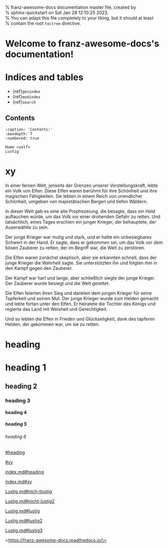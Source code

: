 % franz-awesome-docs documentation master file, created by  
% sphinx-quickstart on Sat Jan 28 12:10:25 2023.  
% You can adapt this file completely to your liking, but it should at least  
% contain the root `toctree` directive.

# Welcome to franz-awesome-docs's documentation!


# Indices and tables

*   {ref}`genindex`
*   {ref}`modindex`
*   {ref}`search`

## Contents

```{toctree}
:caption: 'Contents:'
:maxdepth: 7
:numbered: true

Home <self>
Lustig
```

# xy

In einer fernen Welt, jenseits der Grenzen unserer Vorstellungskraft, lebte ein Volk von Elfen. Diese Elfen waren berühmt für ihre Schönheit und ihre magischen Fähigkeiten. Sie lebten in einem Reich von unendlicher Schönheit, umgeben von majestätischen Bergen und tiefen Wäldern.

In dieser Welt gab es eine alte Prophezeiung, die besagte, dass ein Held auftauchen würde, um das Volk vor einer drohenden Gefahr zu retten. Und tatsächlich, eines Tages erschien ein junger Krieger, der behauptete, der Auserwählte zu sein.

Der junge Krieger war mutig und stark, und er hatte ein unbesiegbares Schwert in der Hand. Er sagte, dass er gekommen sei, um das Volk vor dem bösen Zauberer zu retten, der im Begriff war, die Welt zu zerstören.

Die Elfen waren zunächst skeptisch, aber sie erkannten schnell, dass der junge Krieger die Wahrheit sagte. Sie unterstützten ihn und folgten ihm in den Kampf gegen den Zauberer.

Der Kampf war hart und lange, aber schließlich siegte der junge Krieger. Der Zauberer wurde besiegt und die Welt gerettet.

Die Elfen feierten ihren Sieg und dankten dem jungen Krieger für seine Tapferkeit und seinen Mut. Der junge Krieger wurde zum Helden gemacht und lebte fortan unter den Elfen. Er heiratete die Tochter des Königs und regierte das Land mit Weisheit und Gerechtigkeit.

Und so lebten die Elfen in Frieden und Glückseligkeit, dank des tapferen Helden, der gekommen war, um sie zu retten.

# heading

# heading 1

## heading 2

### heading 3

#### heading 4

##### heading 5

###### heading 6

[#heading](#heading)

[#xy](#xy)

[index.md#heading](index.md#heading)

[index.md#xy](index.md#xy)

[Lustig.md#nich-tlustig](Lustig.md#nicht-lustig)

[Lustig.md#nicht-lustig2](Lustig.md#nicht-lustig2)

[Lustig.md#lustig](Lustig.md#lustig)

[Lustig.md#lustig2](Lustig.md#lustig2)

[Lustig.md#lustig3](Lustig.md#lustig3)

\<https://franz-awesome-docs.readthedocs.io/\>
